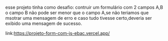esse projeto tinha como desafio:
contruir um formulário com 2 campos A,B
o campo B não pode ser menor que o campo A,se não teriamos que msotrar uma mensagem de erro
e caso tudo tivesse certo,deveria ser exibido uma mensagem de sucesso.

link:https://projeto-form-com-js-ebac.vercel.app/

